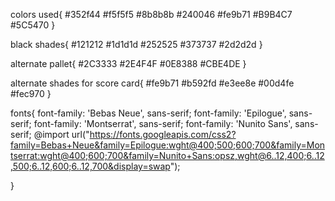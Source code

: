 colors used{
#352f44
#f5f5f5
#8b8b8b
#240046
#fe9b71
#B9B4C7
#5C5470
}

black shades{
#121212
#1d1d1d
#252525
#373737
#2d2d2d
}

alternate pallet{
#2C3333
#2E4F4F
#0E8388
#CBE4DE
}

alternate shades for score card{
#fe9b71
#b592fd
#e3ee8e
#00d4fe
#fec970
}

fonts{
font-family: 'Bebas Neue', sans-serif;
font-family: 'Epilogue', sans-serif;
font-family: 'Montserrat', sans-serif;
font-family: 'Nunito Sans', sans-serif;
@import url("https://fonts.googleapis.com/css2?family=Bebas+Neue&family=Epilogue:wght@400;500;600;700&family=Montserrat:wght@400;600;700&family=Nunito+Sans:opsz,wght@6..12,400;6..12,500;6..12,600;6..12,700&display=swap");

}
